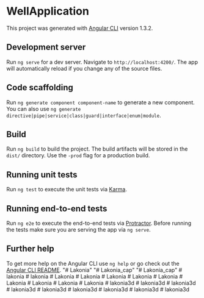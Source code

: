 # WellApplication

This project was generated with [Angular CLI](https://github.com/angular/angular-cli) version 1.3.2.

## Development server

Run `ng serve` for a dev server. Navigate to `http://localhost:4200/`. The app will automatically reload if you change any of the source files.

## Code scaffolding

Run `ng generate component component-name` to generate a new component. You can also use `ng generate directive|pipe|service|class|guard|interface|enum|module`.

## Build

Run `ng build` to build the project. The build artifacts will be stored in the `dist/` directory. Use the `-prod` flag for a production build.

## Running unit tests

Run `ng test` to execute the unit tests via [Karma](https://karma-runner.github.io).

## Running end-to-end tests

Run `ng e2e` to execute the end-to-end tests via [Protractor](http://www.protractortest.org/).
Before running the tests make sure you are serving the app via `ng serve`.

## Further help

To get more help on the Angular CLI use `ng help` or go check out the [Angular CLI README](https://github.com/angular/angular-cli/blob/master/README.md).
"# Lakonia" 
"# Lakonia_cap" 
"# Lakonia_cap" 
#   l a k o n i a  
 #   l a k o n i a  
 #   L a k o n i a  
 #   L a k o n i a  
 #   L a k o n i a  
 #   L a k o n i a  
 #   L a k o n i a  
 #   L a k o n i a  
 #   L a k o n i a  
 #   L a k o n i a  
 #   L a k o n i a  
 #   l a k o n i a 3 d  
 #   l a k o n i a 3 d  
 #   l a k o n i a 3 d  
 #   l a k o n i a 3 d  
 #   l a k o n i a 3 d  
 #   l a k o n i a 3 d  
 #   l a k o n i a 3 d  
 #   l a k o n i a 3 d  
 #   l a k o n i a 3 d  
 